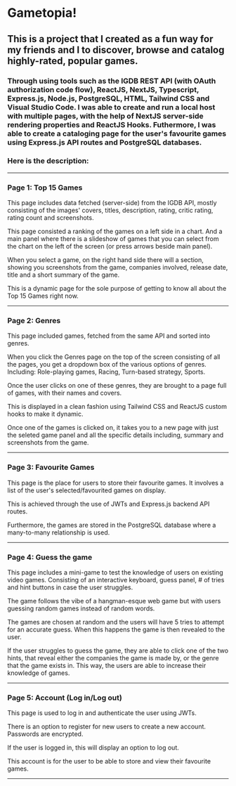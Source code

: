 # Gametopia!

## This is a project that I created as a fun way for my friends and I to discover, browse and catalog highly-rated, popular games.

### Through using tools such as the IGDB REST API (with OAuth authorization code flow), ReactJS, NextJS, Typescript, Express.js, Node.js, PostgreSQL, HTML, Tailwind CSS and Visual Studio Code. I was able to create and run a local host with multiple pages, with the help of NextJS server-side rendering properties and ReactJS Hooks. Futhermore, I was able to create a cataloging page for the user's favourite games using Express.js API routes and PostgreSQL databases.

### Here is the description:

----------------------------------------

### Page 1: Top 15 Games

This page includes data fetched (server-side) from the IGDB API, mostly consisting of the images' covers, titles, description, rating, critic rating, rating count and screenshots. 

This page consisted a ranking of the games on a left side in a chart. And a main panel where there is a slideshow of games that you can select from the chart on the left of the screen (or press arrows beside main panel).

When you select a game, on the right hand side there will a section, showing you screenshots from the game, companies involved, release date, title and a short summary of the game. 

This is a dynamic page for the sole purpose of getting to know all about the Top 15 Games right now.

----------------------------------------

### Page 2: Genres

This page included games, fetched from the same API and sorted into genres. 

When you click the Genres page on the top of the screen consisting of all the pages, you get a dropdown box of the various options of genres. Including: Role-playing games, Racing, Turn-based strategy, Sports.

Once the user clicks on one of these genres, they are brought to a page full of games, with their names and covers. 

This is displayed in a clean fashion using Tailwind CSS and ReactJS custom hooks to make it dynamic.

Once one of the games is clicked on, it takes you to a new page with just the seleted game panel and all the specific details including, summary and screenshots from the game.

----------------------------------------

### Page 3: Favourite Games

This page is the place for users to store their favourite games. It involves a list of the user's selected/favourited games on display. 

This is achieved through the use of JWTs and Express.js backend API routes. 

Furthermore, the games are stored in the PostgreSQL database where a many-to-many relationship is used.

----------------------------------------

### Page 4: Guess the game

This page includes a mini-game to test the knowledge of users on existing video games. Consisting of an interactive keyboard, guess panel, # of tries and hint buttons in case the user struggles.

The game follows the vibe of a hangman-esque web game but with users guessing random games instead of random words.

The games are chosen at random and the users will have 5 tries to attempt for an accurate guess. When this happens the game is then revealed to the user.

If the user struggles to guess the game, they are able to click one of the two hints, that reveal either the companies the game is made by, or the genre that the game exists in. This way, the users are able to increase their knowledge of games. 

----------------------------------------

### Page 5: Account (Log in/Log out)

This page is used to log in and authenticate the user using JWTs.

There is an option to register for new users to create a new account. Passwords are encrypted.

If the user is logged in, this will display an option to log out.

This account is for the user to be able to store and view their favourite games.

----------------------------------------



